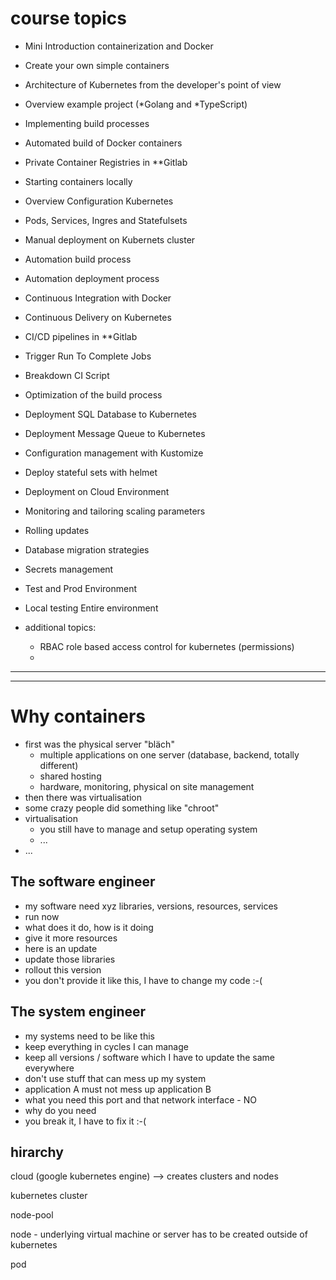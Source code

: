 # course topics

* Mini Introduction containerization and Docker
* Create your own simple containers
* Architecture of Kubernetes from the developer's point of view
* Overview example project (*Golang and *TypeScript)
* Implementing build processes
* Automated build of Docker containers
* Private Container Registries in **Gitlab
* Starting containers locally
* Overview Configuration Kubernetes
* Pods, Services, Ingres and Statefulsets
* Manual deployment on Kubernets cluster
* Automation build process
* Automation deployment process
* Continuous Integration with Docker
* Continuous Delivery on Kubernetes
* CI/CD pipelines in **Gitlab
* Trigger Run To Complete Jobs
* Breakdown CI Script
* Optimization of the build process
* Deployment SQL Database to Kubernetes
* Deployment Message Queue to Kubernetes
* Configuration management with Kustomize
* Deploy stateful sets with helmet
* Deployment on Cloud Environment
* Monitoring and tailoring scaling parameters
* Rolling updates
* Database migration strategies
* Secrets management
* Test and Prod Environment
* Local testing Entire environment

* additional topics:
  * RBAC role based access control for kubernetes (permissions)
  * 

---




---


# Why containers

* first was the physical server "bläch"
  * multiple applications on one server (database, backend, totally different)
  * shared hosting
  * hardware, monitoring, physical on site management
* then there was virtualisation
* some crazy people did something like "chroot"
* virtualisation
  * you still have to manage and setup operating system
  * ...
* ...

## The software engineer

* my software need xyz libraries, versions, resources, services
* run now
* what does it do, how is it doing
* give it more resources
* here is an update
* update those libraries
* rollout this version
* you don't provide it like this, I have to change my code :-(

## The system engineer

* my systems need to be like this
* keep everything in cycles I can manage
* keep all versions / software which I have to update the same everywhere
* don't use stuff that can mess up my system
* application A must not mess up application B
* what you need this port and that network interface - NO
* why do you need
* you break it, I have to fix it :-(

## hirarchy

cloud (google kubernetes engine)
--> creates clusters and nodes

kubernetes cluster

node-pool

node - underlying virtual machine or server has to be created outside of kubernetes

pod